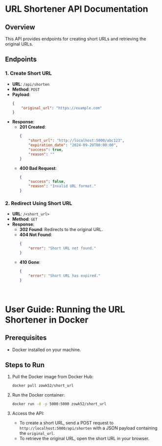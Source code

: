 # URL Shortener API Documentation

## Overview

This API provides endpoints for creating short URLs and retrieving the original URLs.

## Endpoints

### 1. Create Short URL

- **URL**: `/api/shorten`
- **Method**: `POST`
- **Payload**:
    ```json
    {
        "original_url": "https://example.com"
    }
    ```
- **Response**:
    - **201 Created**:
        ```json
        {
            "short_url": "http://localhost:5000/abc123",
            "expiration_date": "2024-09-29T00:00:00",
            "success": true,
            "reason": ""
        }
        ```
    - **400 Bad Request**:
        ```json
        {
            "success": false,
            "reason": "Invalid URL format."
        }
        ```

### 2. Redirect Using Short URL

- **URL**: `/<short_url>`
- **Method**: `GET`
- **Response**:
    - **302 Found**: Redirects to the original URL.
    - **404 Not Found**:
        ```json
        {
            "error": "Short URL not found."
        }
        ```
    - **410 Gone**:
        ```json
        {
            "error": "Short URL has expired."
        }
        ```

<br/>

# User Guide: Running the URL Shortener in Docker

## Prerequisites

- Docker installed on your machine.

## Steps to Run

1. Pull the Docker image from Docker Hub:

    ```bash
    docker pull zowk52/short_url
    ```

2. Run the Docker container:

    ```bash
    docker run -d -p 5000:5000 zowk52/short_url
    ```

3. Access the API:

    - To create a short URL, send a POST request to `http://localhost:5000/api/shorten` with a JSON payload containing the `original_url`.
    - To retrieve the original URL, open the short URL in your browser.


